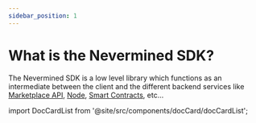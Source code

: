 ```yaml
---
sidebar_position: 1
---
```


# What is the Nevermined SDK?

The Nevermined SDK is a low level library which functions as an intermediate between the client and the different backend services like [Marketplace API](../architecture/marketplace-api/index.md), [Node](../architecture/node/index.md), [Smart Contracts](../architecture/contracts/index.md), etc...

import DocCardList from '@site/src/components/docCard/docCardList';

<DocCardList />

